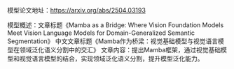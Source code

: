 模型论文地址：https://arxiv.org/abs/2504.03193

模型概述：文章标题《Mamba as a Bridge: Where Vision Foundation Models Meet Vision Language Models for Domain-Generalized Semantic Segmentation》
中文文章标题《Mamba作为桥梁：视觉基础模型与视觉语言模型在领域泛化语义分割中的交汇》
文章内容：提出Mamba框架，通过视觉基础模型和视觉语言模型的结合，实现领域泛化语义分割，提升模型泛化能力。
